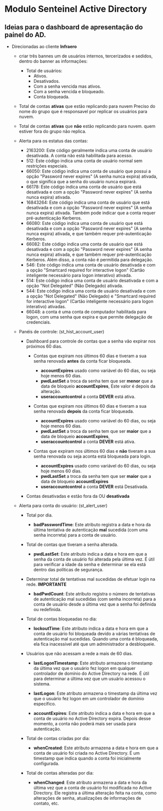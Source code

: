 # Modulo Senteinel Active Directory


## Ideias para o dashboard de apresentação do painel do AD.

+ Direcionadas ao cliente __Infraero__
    + criar três bannes um de usuários internos, tercerizados e sedidos, dentro do banner as informações:
        - Total de usuários:
            - Ativos.
            - Desativados.
            - Com a senha vencida mas ativos.
            - Com a senha vencida e bloqueado.
            - Conta bloqueada.
            
    + Total de contas __ativas__ que estão replicando para nuvem
        Preciso do nome do grupo que é responsavel por replicar os usuários para nuvem.

    + Total de contas __ativas__ que __não__ estão replicando para nuvem.
        quem estiver fora do grupo não replica.

    + Alerta para os estatus das contas:
        - 2163200: Este código geralmente indica uma conta de usuário desativada. A conta não está habilitada para acesso.
        - 512: Este código indica uma conta de usuário normal sem restrições especiais.
        - 66050: Este código indica uma conta de usuário que possui a opção "Password never expires" (A senha nunca expira) ativada, o que significa que a senha do usuário nunca expirará.
        - 66178: Este código indica uma conta de usuário que está desativada e com a opção "Password never expires" (A senha nunca expira) ativada.
        - 16843264: Este código indica uma conta de usuário que está desativada e com a opção "Password never expires" (A senha nunca expira) ativada. Também pode indicar que a conta requer pré-autenticação Kerberos.
        - 66080: Este código indica uma conta de usuário que está desativada e com a opção "Password never expires" (A senha nunca expira) ativada, e que também requer pré-autenticação Kerberos.
        - 66082: Este código indica uma conta de usuário que está desativada e com a opção "Password never expires" (A senha nunca expira) ativada, e que também requer pré-autenticação Kerberos. Além disso, a conta não é permitida para delegação.
        - 546: Este código indica uma conta de usuário desativada e com a opção "Smartcard required for interactive logon" (Cartão inteligente necessário para logon interativo) ativada.
        - 514: Este código indica uma conta de usuário desativada e com a opção "Not Delegated" (Não Delegado) ativada.
        - 544: Este código indica uma conta de usuário desativada e com a opção "Not Delegated" (Não Delegado) e "Smartcard required for interactive logon" (Cartão inteligente necessário para logon interativo) ativadas.    
        - 66048: a conta é uma conta de computador habilitada para logon, com uma senha que expira e que permite delegação de credenciais.

    + Panéis de controle: (st_hist_account_user)
        + Dashboard para controle de contas que a senha vão expirar nos próximos 60 dias.
            
            - Contas que expiram nos últimos 60 dias e tiveram a sua senha renovada __antes__ da conta ficar bloqueada. 
                * __accountExpires__ usado como variável do 60 dias, ou seja hoje menos 60 dias.
                * __pwdLastSet__ a troca da senha tem que ser __menor__ que a data de bloqueio __accountExpires__, Este valor é depois da alteração.                    
                * __useraccountcontrol__ a conta __DEVER__ está ativa.

            - Contas que expiram nos últimos 60 dias e tiveram a sua senha renovada __depois__ da conta ficar bloqueada.
                * __accountExpires__ usado como variável do 60 dias, ou seja hoje menos 60 dias.
                * __pwdLastSet__ a troca da senha tem que ser __maior__ que a data de bloqueio __accountExpires__, 
                * __useraccountcontrol__ a conta __DEVER__ está ativa.

            - Contas que expiram nos últimos 60 dias e __não__ tiveram a sua senha renovada ou seja aconta está bloqueada para login.
                * __accountExpires__ usado como variável do 60 dias, ou seja hoje menos 60 dias.
                * __pwdLastSet__ a troca da senha tem que ser __maior__ que a data de bloqueio __accountExpires__
                * __useraccountcontrol__ a conta __DEVER__ está Desativada.        


        + Contas desativadas e estão fora da OU __desativada__

    + Alerta para conta do usuário: (st_alert_user)
        
        + Total por dia.
            - __badPasswordTime__: Este atributo registra a data e hora da última tentativa de autenticação __mal__ sucedida (com uma senha incorreta) para a conta de usuário.
 
        + Total de contas que tiveram a senha alterada.
            - __pwdLastSet__: Este atributo indica a data e hora em que a senha da conta de usuário foi alterada pela última vez. É útil para verificar a idade da senha e determinar se ela está dentro das políticas de segurança.

        + Determinar total de tentativas mal sucedidas de efetuar login na rede. __IMPORTANTE__
            - __badPwdCount__: Este atributo registra o número de tentativas de autenticação mal sucedidas (com senha incorreta) para a conta de usuário desde a última vez que a senha foi definida ou redefinida.

        + Total de contas bloqueadas no dia:
            - __lockoutTime__: Este atributo indica a data e hora em que a conta de usuário foi bloqueada devido a várias tentativas de autenticação mal sucedidas. Quando uma conta é bloqueada, ela fica inacessível até que um administrador a desbloqueie.

        + Usuários que não acessam a rede a mais de 60 dias.
            - __lastLogonTimestamp__: Este atributo armazena o timestamp da última vez que o usuário fez logon em qualquer controlador de domínio do Active Directory na rede. É útil para determinar a última vez que um usuário acessou o sistema.
            - __lastLogon__: Este atributo armazena o timestamp da última vez que o usuário fez logon em um controlador de domínio específico.

            - __accountExpires__: Este atributo indica a data e hora em que a conta de usuário no Active Directory expira. Depois desse momento, a conta não poderá mais ser usada para autenticação.       

        + Total de contas criadas por dia:
            - __whenCreated__: Este atributo armazena a data e hora em que a conta de usuário foi criada no Active Directory. É um timestamp que indica quando a conta foi inicialmente configurada.

        + Total de contas alteradas por dia:
            - __whenChanged__: Este atributo armazena a data e hora da última vez que a conta de usuário foi modificada no Active Directory. Ele registra a última alteração feita na conta, como alterações de senha, atualizações de informações de contato, etc.